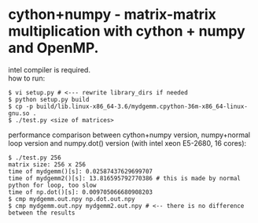 cython+numpy - matrix-matrix multiplication with cython + numpy and OpenMP.
====
intel compiler is required.  
how to run:
~~~
$ vi setup.py # <--- rewrite library_dirs if needed
$ python setup.py build
$ cp -p build/lib.linux-x86_64-3.6/mydgemm.cpython-36m-x86_64-linux-gnu.so .
$ ./test.py <size of matrices>
~~~
performance comparison between cython+numpy version, numpy+normal loop version and numpy.dot() version (with intel xeon E5-2680, 16 cores):
~~~
$ ./test.py 256
matrix size: 256 x 256
time of mydgemm()[s]: 0.02587437629699707
time of mydgemm2()[s]: 13.816595792770386 # this is made by normal python for loop, too slow
time of np.dot()[s]: 0.009705066680908203
$ cmp mydgemm.out.npy np.dot.out.npy
$ cmp mydgemm.out.npy mydgemm2.out.npy # <-- there is no difference between the results
~~~
